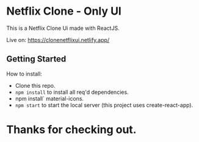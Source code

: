 # Netflix Clone - Only UI 
This is a Netflix Clone Ui made with ReactJS.

Live on: https://clonenetflixui.netlify.app/

## Getting Started

How to install:
- Clone this repo.
- `npm install` to install all req'd dependencies.
- npm install` material-icons.
-  `npm start` to start the local server (this project uses create-react-app).

# Thanks for checking out.
